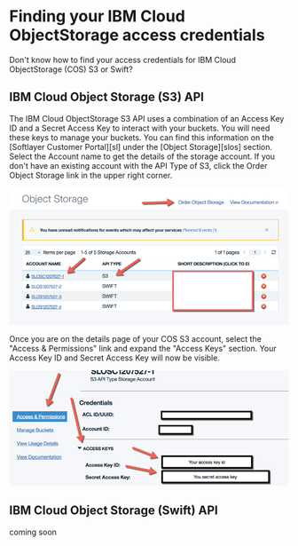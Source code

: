 # Finding your IBM Cloud ObjectStorage access credentials
Don't know how to find your access credentials for IBM Cloud ObjectStorage (COS) S3 or Swift?


## IBM Cloud Object Storage (S3) API
The IBM Cloud ObjectStorage S3 API uses a combination of an Access Key ID and a Secret Access Key to interact with your buckets. You will need these keys to manage your buckets.
You can find this information on the [Softlayer Customer Portal][sl] under the [Object Storage][slos] section. Select the Account name to get the details of the storage account. If you don't have an existing account with the API Type of S3, click the Order Object Storage link in the upper right corner.

![Storage account listing](images/storage_account_list.png)

Once you are on the details page of your COS S3 account, select the "Access & Permissions" link and expand the "Access Keys" section. Your Access Key ID and Secret Access Key will now be visible.

![Storage account details](images/cos_keys.png)


## IBM Cloud Object Storage (Swift) API

coming soon
